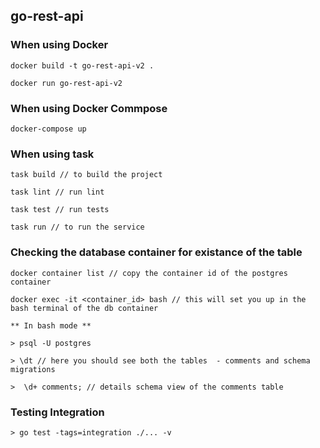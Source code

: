 ## go-rest-api

### When using Docker

    docker build -t go-rest-api-v2 .

    docker run go-rest-api-v2

### When using Docker Commpose

    docker-compose up

### When using task

    task build // to build the project

    task lint // run lint

    task test // run tests

    task run // to run the service

### Checking the database container for existance of the table

    docker container list // copy the container id of the postgres container

    docker exec -it <container_id> bash // this will set you up in the bash terminal of the db container

    ** In bash mode **

    > psql -U postgres

    > \dt // here you should see both the tables  - comments and schema migrations

    >  \d+ comments; // details schema view of the comments table

### Testing Integration

    > go test -tags=integration ./... -v



